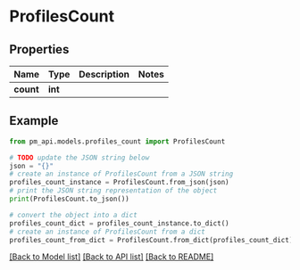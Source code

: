 # ProfilesCount


## Properties

Name | Type | Description | Notes
------------ | ------------- | ------------- | -------------
**count** | **int** |  | 

## Example

```python
from pm_api.models.profiles_count import ProfilesCount

# TODO update the JSON string below
json = "{}"
# create an instance of ProfilesCount from a JSON string
profiles_count_instance = ProfilesCount.from_json(json)
# print the JSON string representation of the object
print(ProfilesCount.to_json())

# convert the object into a dict
profiles_count_dict = profiles_count_instance.to_dict()
# create an instance of ProfilesCount from a dict
profiles_count_from_dict = ProfilesCount.from_dict(profiles_count_dict)
```
[[Back to Model list]](../README.md#documentation-for-models) [[Back to API list]](../README.md#documentation-for-api-endpoints) [[Back to README]](../README.md)



